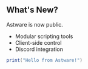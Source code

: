 ## What's New?

Astware is now public.

- Modular scripting tools
- Client-side control
- Discord integration

```lua
print("Hello from Astware!")
```
